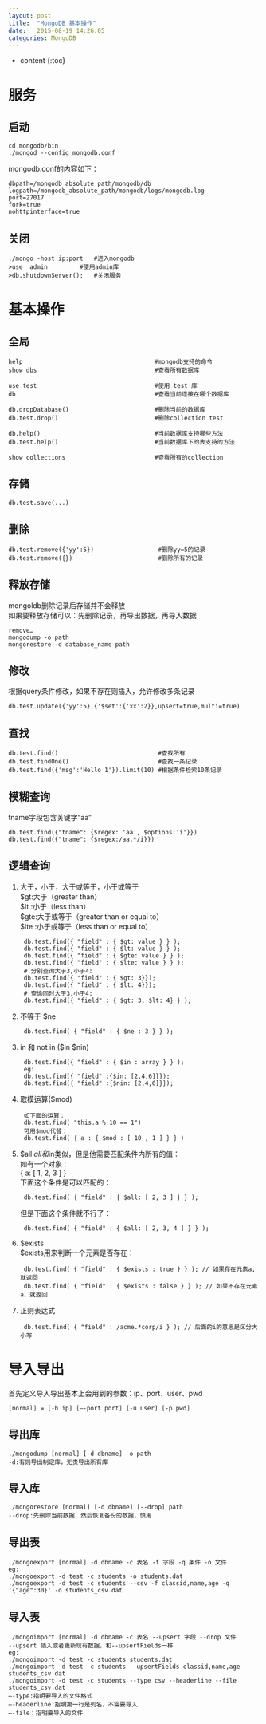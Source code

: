 ```yaml
---
layout: post
title:  "MongoDB 基本操作"
date:   2015-08-19 14:26:05
categories: MongoDB
---
```


* content
{:toc}

# 服务

## 启动

	cd mongodb/bin
	./mongod --config mongodb.conf

mongodb.conf的内容如下：

	dbpath=/mongodb_absolute_path/mongodb/db
	logpath=/mongodb_absolute_path/mongodb/logs/mongodb.log
	port=27017
	fork=true
	nohttpinterface=true	

## 关闭

	./mongo -host ip:port  	#进入mongodb
	>use  admin 		#使用admin库
	>db.shutdownServer(); 	#关闭服务

# 基本操作

## 全局

	help                                     #mongodb支持的命令
	show dbs                                 #查看所有数据库
	
	use test                                 #使用 test 库
	db                                       #查看当前连接在哪个数据库
	
	db.dropDatabase()                        #删除当前的数据库
	db.test.drop()                           #删除collection test
	
	db.help()                                #当前数据库支持哪些方法
	db.test.help()                           #当前数据库下的表支持的方法
	
	show collections                         #查看所有的collection

## 存储

	db.test.save(...)

## 删除

	db.test.remove({'yy':5})                  #删除yy=5的记录 
	db.test.remove({})                        #删除所有的记录

## 释放存储

mongoldb删除记录后存储并不会释放  
如果要释放存储可以：先删除记录，再导出数据，再导入数据

	remove…
	mongodump -o path
	mongorestore -d database_name path

## 修改

根据query条件修改，如果不存在则插入，允许修改多条记录

	db.test.update({'yy':5},{'$set':{'xx':2}},upsert=true,multi=true)

## 查找

	db.test.find()                            #查找所有
	db.test.findOne()                         #查找一条记录
	db.test.find({'msg':'Hello 1'}).limit(10) #根据条件检索10条记录

## 模糊查询

tname字段包含关键字“aa”

	db.test.find({"tname": {$regex: 'aa', $options:'i'}}) 
	db.test.find({"tname": {$regex:/aa.*/i}}) 

## 逻辑查询

1. 大于，小于，大于或等于，小于或等于  
$gt:大于（greater than）  
$lt :小于（less than）  
$gte:大于或等于（greater than or equal to）  
$lte :小于或等于（less than or equal to）  

		db.test.find({ "field" : { $gt: value } } );  
		db.test.find({ "field" : { $lt: value } } );  
		db.test.find({ "field" : { $gte: value } } );  
		db.test.find({ "field" : { $lte: value } } );  
		# 分别查询大于3,小于4:
		db.test.find({ "field" : { $gt: 3}});  
		db.test.find({ "field" : { $lt: 4}});  
		# 查询同时大于3,小于4:
		db.test.find({ "field" : { $gt: 3, $lt: 4} } ); 
				
2. 不等于 $ne

		db.test.find( { "field" : { $ne : 3 } } );

3. in 和 not in ($in $nin)

		db.test.find({ "field" : { $in : array } } );
		eg:
		db.test.find({ "field" :{$in: [2,4,6]}});
		db.test.find({ "field" :{$nin: [2,4,6]}});

4. 取模运算($mod)

		如下面的运算：
		db.test.find( "this.a % 10 == 1")
		可用$mod代替：
		db.test.find( { a : { $mod : [ 10 , 1 ] } } )

5. $all
$all和$in类似，但是他需要匹配条件内所有的值：  
如有一个对象：  
{ a: [ 1, 2, 3 ] }  
下面这个条件是可以匹配的：

		db.test.find( { "field" : { $all: [ 2, 3 ] } } );

	但是下面这个条件就不行了：

		db.test.find( { "field" : { $all: [ 2, 3, 4 ] } } );

6. $exists  
$exists用来判断一个元素是否存在：

		db.test.find( { "field" : { $exists : true } } ); // 如果存在元素a,就返回
		db.test.find( { "field" : { $exists : false } } ); // 如果不存在元素a，就返回

7. 正则表达式

		db.test.find( { "field" : /acme.*corp/i } ); // 后面的i的意思是区分大小写

# 导入导出

首先定义导入导出基本上会用到的参数：ip、port、user、pwd

	[normal] = [-h ip] [—-port port] [-u user] [-p pwd]

## 导出库

	./mongodump [normal] [-d dbname] -o path
	-d:有则导出制定库，无责导出所有库

## 导入库

	./mongorestore [normal] [-d dbname] [--drop] path
	--drop:先删除当前数据，然后恢复备份的数据，慎用

## 导出表

	./mongoexport [normal] -d dbname -c 表名 -f 字段 -q 条件 -o 文件
	eg:
	./mongoexport -d test -c students -o students.dat
	./mongoexport -d test -c students --csv -f classid,name,age -q '{"age":30}' -o students_csv.dat

## 导入表

	./mongoimport [normal] -d dbname -c 表名 --upsert 字段 --drop 文件
	--upsert 插入或者更新现有数据，和--upsertFields一样
	eg:
	./mongoimport -d test -c students students.dat
	./mongoimport -d test -c students --upsertFields classid,name,age students_csv.dat
	./mongoimport -d test -c students --type csv --headerline --file students_csv.dat 
	—-type:指明要导入的文件格式
	—-headerline:指明第一行是列名，不需要导入
	—-file：指明要导入的文件

